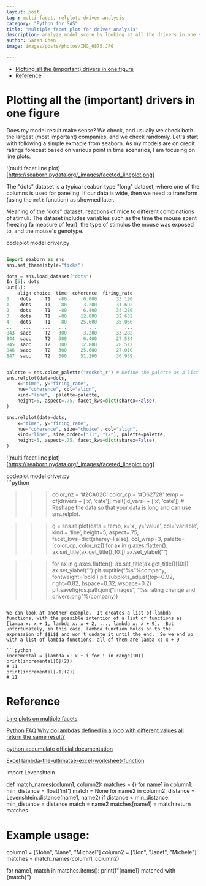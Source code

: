 ```yaml
---
layout: post
tag : multi facet, relplot, driver analysis
category: "Python for SAS"
title: "Multiple facet plot for driver analysis"
description: analyze model score by looking at all the drivers in one single plot
author: Sarah Chen
image: images/posts/photos/IMG_0875.JPG

---
```

- [Plotting all the (important) drivers in one figure](#plotting-all-the-important-drivers-in-one-figure)
- [Reference](#reference)


# Plotting all the (important) drivers in one figure
Does my model result make sense?  We check, and usually we check both the largest (most important) companies, and we check randomly. 
Let's start with following a simple exmaple from seaborn.  As my models are on credit ratings forecast based on various point in time scenarios, I am focusing on line plots. 

!(multi facet line plot)[https://seaborn.pydata.org/_images/faceted_lineplot.png]

The "dots" dataset is a typical seabon type "long" dataset, where one of the columns is used for paneling.  If our data is wide, then we need to transform (using the `melt` function) as showned later.   

Meaning of the "dots" dataset: reactions of mice to different combinations of stimuli. The dataset includes variables such as the time the mouse spent freezing (a measure of fear), the type of stimulus the mouse was exposed to, and the mouse's genotype. 

<div class="code-head"><span>code</span>plot model driver.py</div>

```python

import seaborn as sns
sns.set_theme(style="ticks")

dots = sns.load_dataset("dots")
In [5]: dots
Out[5]:
    align choice  time  coherence  firing_rate
0    dots     T1   -80      0.000       33.190
1    dots     T1   -80      3.200       31.692
2    dots     T1   -80      6.400       34.280
3    dots     T1   -80     12.800       32.632
4    dots     T1   -80     25.600       35.060
..    ...    ...   ...        ...          ...
843  sacc     T2   300      3.200       33.282
844  sacc     T2   300      6.400       27.584
845  sacc     T2   300     12.800       28.512
846  sacc     T2   300     25.600       27.010
847  sacc     T2   300     51.200       30.959


palette = sns.color_palette("rocket_r") # Define the palette as a list to specify exact values
sns.relplot(data=dots,
    x="time", y="firing_rate",
    hue="coherence", col="align",
    kind="line",  palette=palette,
    height=5, aspect=.75, facet_kws=dict(sharex=False),
)

sns.relplot(data=dots,
    x="time", y="firing_rate",
    hue="coherence", size="choice", col="align",
    kind="line", size_order=["T1", "T2"], palette=palette,
    height=5, aspect=.75, facet_kws=dict(sharex=False),
)
```




!(multi facet line plot)[https://seaborn.pydata.org/_images/faceted_lineplot.png]

<div class="code-head"><span>code</span>plot model driver.py</div>
```python

>>> color_nz = ‘#2CA02C’
>>> color_cp = ‘#D62728’
>>> temp = df[drivers + [‘x’, ‘cate’]].melt(id_vars=+ [‘x’, ‘cate’]) # Reshape the data so that your data is long and can use sns.relplot.

>>> g = sns.relplot(data = temp, x=’x’, y=’value’, col=’variable’, kind = ‘line’, height=5, aspect=.75, facet_kws=dict(sharey=False), col_wrap=3, palette=[color_cp, color_nz])
>>> for ax in g.axes.flatten():
	ax.set_title(ax.get_title()[10:])
	ax.set_ylabel(“”)

>>> for ax in g.axes.flatten():
	ax.set_title(ax.get_title()[10:])
	ax.set_ylabel(“”)
>>> plt.suptitle(“%s”%company, fontweight=’bold’)
>>> plt.subplots_adjust(top=0.92, right=0.82, hspace=0.32, wspace=0.2)
>>> plt.savefig(os.path.join(“images”, “%s rating change and drivers.png”%(company))
```

We can look at another example.  It creates a list of lambda functions, with the possible intention of a list of functions as [lamba x: x + 1, lambda x: x + 2, ..., lambda x: x + 9].  But unfortunately, in this case, lambda function holds on to the expression of $$i$$ and won't undate it until the end.  So we end up with a list of lambda functions, all of them are lamba x: x + 9

```python
incremental = [lambda x: x + i for i in range(10)]
print(incremental[0](2))
# 11
print(incremental[-1](2))
# 11
```


# Reference

[Line plots on multiple facets](https://seaborn.pydata.org/examples/faceted_lineplot.html)

[Python FAQ Why do lambdas defined in a loop with different values all return the same result?](https://docs.python.org/3/faq/programming.html#why-do-lambdas-defined-in-a-loop-with-different-values-all-return-the-same-result)

[python accumulate official documentation](https://docs.python.org/3/library/itertools.html#itertools.accumulate)

[Excel lambda-the-ultimatae-excel-worksheet-function](https://www.microsoft.com/en-us/research/blog/lambda-the-ultimatae-excel-worksheet-function/)


import Levenshtein

def match_names(column1, column2):
    matches = {}
    for name1 in column1:
        min_distance = float('inf')
        match = None
        for name2 in column2:
            distance = Levenshtein.distance(name1, name2)
            if distance < min_distance:
                min_distance = distance
                match = name2
        matches[name1] = match
    return matches

# Example usage:
column1 = ["John", "Jane", "Michael"]
column2 = ["Jon", "Janet", "Michele"]
matches = match_names(column1, column2)

for name1, match in matches.items():
    print(f"{name1} matched with {match}")

